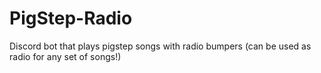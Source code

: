 # PigStep-Radio
Discord bot that plays pigstep songs with radio bumpers (can be used as radio for any set of songs!)
